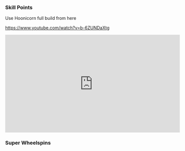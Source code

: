 
### Skill Points

Use Hoonicorn full build from here

https://www.youtube.com/watch?v=b-6ZUNDaXtg

<iframe width="560" height="315" src="https://www.youtube.com/embed/b-6ZUNDaXtg" title="Top 5 Cars For Earning Skill Points in Forza Horizon 5!" frameborder="0" allow="accelerometer; autoplay; clipboard-write; encrypted-media; gyroscope; picture-in-picture; web-share" allowfullscreen></iframe>

### Super Wheelspins

